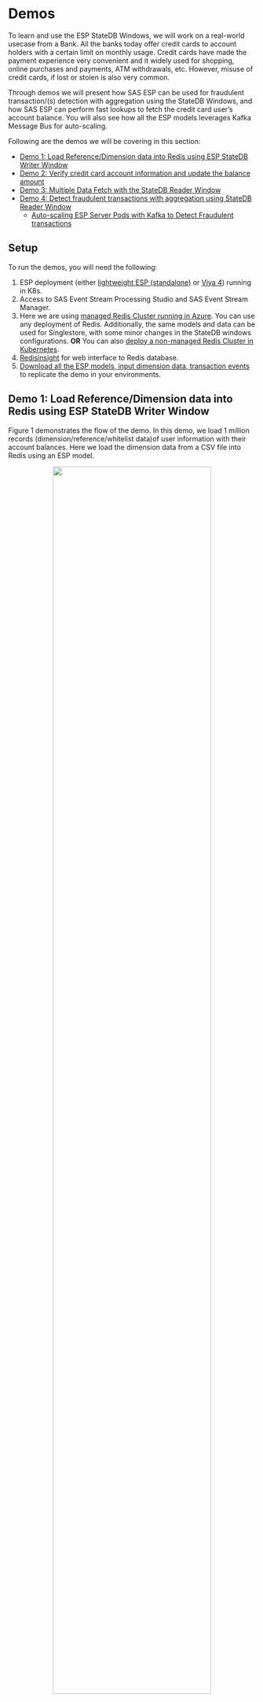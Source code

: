 # Demos

To learn and use the ESP StateDB Windows, we will work on a real-world usecase from a Bank. All the banks today offer credit cards to account holders with a certain limit on monthly usage. Credit cards have made the payment experience very convenient and it widely used for shopping, online purchases and payments, ATM withdrawals, etc. However, misuse of credit cards, if lost or stolen is also very common. 

Through demos we will present how SAS ESP can be used for fraudulent transaction/(s) detection with aggregation using the StateDB Windows, and how SAS ESP can perform fast lookups to fetch the credit card user’s account balance. You will also see how all the ESP models leverages Kafka Message Bus for auto-scaling. 

Following are the demos we will be covering in this section:

* [Demo 1: Load Reference/Dimension data into Redis using ESP StateDB Writer Window](#demo-1-load-referencedimension-data-into-redis-using-esp-statedb-writer-window)
* [Demo 2: Verify credit card account information and update the balance amount](#demo-2-verify-credit-card-account-information-and-update-the-balance-amount)
* [Demo 3: Multiple Data Fetch with the StateDB Reader Window](#demo-3-multiple-data-fetch-with-the-statedb-reader-window)
* [Demo 4: Detect fraudulent transactions with aggregation using StateDB Reader Window](#demo-4-detect-fraudulent-transactions-with-aggregation-using-statedb-reader-window)
  * [Auto-scaling ESP Server Pods with Kafka to Detect Fraudulent transactions](#auto-scaling-esp-server-pods-with-kafka-to-detect-fraudulent-transactions)

##  Setup
To run the demos, you will need the following:

1.	ESP deployment (either [lightweight ESP (standalone)](https://github.com/sassoftware/esp-kubernetes) or [Viya 4](https://github.com/sassoftware/viya4-deployment)) running in K8s.
2. Access to SAS Event Stream Processing Studio and SAS Event Stream Manager.
3.	Here we are using [managed Redis Cluster running in Azure](https://azure.microsoft.com/en-us/products/cache/#:~:text=Azure%20Cache%20for%20Redis%20is,benefits%20of%20a%20managed%20service.). You can use any deployment of Redis. Additionally, the same models and data can be used for Singlestore, with some minor changes in the StateDB windows configurations. **OR** You can also [deploy a non-managed Redis Cluster in Kubernetes](https://docs.redis.com/latest/kubernetes/deployment/quick-start/).  
4. [Redisinsight](https://redis.com/fr/redis-enterprise/redisinsight/) for web interface to Redis database.
4. [Download all the ESP models, input dimension data, transaction events](demos/demo_examples.zip) to replicate the demo in your environments.

## Demo 1: Load Reference/Dimension data into Redis using ESP StateDB Writer Window

Figure 1 demonstrates the flow of the demo. In this demo, we load 1 million records  (dimension/reference/whitelist data)of user information with their account balances. Here we load the dimension data from a CSV file into Redis using an ESP model. 

<p align="center">
 <img src="images/Demo1_LoadReferenceData.jpg" width="80%" height="80%"/>
    <br>
    <em>Figure 1. Demo to Load Reference/Dimension data into Redis using ESP StateDB Writer Window</em>
</p>

Reference data can be loaded to Redis using data sources, pipelines, or any other mechanism as well. However, in our case, we are using ESP to do that. 

Figure 2, shows the model where the source window gets the dimension data (records) from the CSV, and the StateDB writer window write them to the Redis.

<p align="center">
 <img src="images/Demo1_ESPModel.jpg" width="20%" height="20%"/>
    <br>
    <em>Figure 2. ESP XML Model to load reference/Dimension data into Redis</em>
</p>

Below is the configuration for the StateDB writer window. Change the values for the hostname and password with your Redis credentials.

```sh
        <window-statedb-writer name="StateDBWriter">
          <statedb type="redis" cluster="false" hostname=" dgespkuberedis" port="6379" password="JAhWt5FlCeEq”/>
          <write prefix="userbalance" del-dead-sec-keys="true">
            <output>
              <field-selection name="userid" db-name="userid"/>
              <field-selection name="startTimestamp" db-name="startTimestamp"/>
              <field-selection name="endTimestamp" db-name="endTimestamp"/>
              <field-selection name="balance" db-name="balance"/>
            </output>
          </write>
        </window-statedb-writer>
````
When the above model is executed, you will see the output like in the Figure 3. 

<p align="center">
 <img src="images/Demo1_ESPModelRun.jpg" width="80%" height="80%"/>
    <br>
    <em>Figure 3. ESP XML Model Execution in ESP Studio</em>
</p>

Figure 4 shows how the reference data records are then seen in Redis. In our test sample, all the users start at the same balance of $10000. 

<p align="center">
 <img src="images/Demo1_Redis.jpg" width="80%" height="80%"/>
    <br>
    <em>Figure 4. Reference data in Redis</em>
</p>

## Demo 2: Verify credit card account information and update the balance amount

In demo 2, credit card users make transactions and at every transaction, a new event is generated which must be processed in real-time. So when a user uses the card, it is checked if the transaction amount is possible or not. 

Figure 5 demonstrates the flow of this demo. The transaction events are sent to the ESP where the StateDB Reader window fetches the required information from the Redis.  In Redis, we verify if the balance is higher than the transaction amount and if it is true, a new transaction event is written in the Redis and the amount balance is updated. Additionally, if the balance is lower than the desired transaction amount, an alert message is sent to the credit card holder and the transaction is canceled. 

<p align="center">
 <img src="images/Demo2_VerifyandUpdateAmount.jpg" width="80%" height="80%"/>
    <br>
    <em>Figure 5. Demo 2 to Verify Credit Card Account Information and Update the Balance Amount</em>
</p>

Figure 6 presents the ESP model corresponding to this demo. Here, ESP receives a transaction event at the `source window`. Then, ESP will fetch the balance amount of this particular user which made the transaction using the `StateDB Reader window`. We will get user details, user ID, and the balance amount. If the balance is less than the transaction amount, it will give an alert message in the `compute window`. But if it is not, then two actions will happen. First, this new transaction will be added to the Redis and the current balance will be modified to reflect the new transaction. So basically, the transaction amount will be subtracted from the balance and written back to the Redis. 

<p align="center">
 <img src="images/Demo2_ESPModel.jpg" width="50%" height="50%"/>
    <br>
    <em>Figure 6. ESP XML Model to Verify Credit Card Account Information and Update the Balance Amount</em>
</p>

Now you can run the model using the historic transaction test data ` historicaltransaction100k.csv`. Figure 7 shows how the `newbalance` is created by subtracting the `amount` from the `balance`. It is important to note that we are first reading the record from the Redis and then modifying it. Not only that, two separate write operations are happening in parallel, i.e., writing the new transaction to Redis and writing the newly computed balance.

<p align="center">
 <img src="images/Demo2_ESPModelRun.jpg" width="80%" height="80%"/>
    <br>
    <em>Figure 7. ESP XML Model Execution in ESP Studio</em>
</p>

**NOTE:** The time difference between the two transactions from the same user must be greater than 1 millisecond. This is usually the case in general as no user makes two transactions within a period of 1 millisecond. If that happens, then the read before write (second transaction) operation can give inconsistent results. We encounter this because ESP is processing way faster than the Redis (read and write to Redis). However, this is an edge case and never happens in real-world scenarios.

## Demo 3: Multiple Data Fetch with the StateDB Reader Window

In this demo, we will demonstrate fetching all the matching transactions for a credit card user and count the number of transactions above $1000. Figure 8 presents the simple flow of this demo. If the number of transactions above $1000 is greater than or equal to 2 (including the historic transactions in Redis and the current transaction), an alert will be generated. It is not a simple aggregation as we need to filter out the transactions based on a condition, i.e., `#Tx > $1000`. So, here we need to perform multiple fetches for each of the incoming events with filtering to get only those transactions that fulfill the condition (including the current transaction).

**NOTE:** In the demo, we will not implement the alert part.

<p align="center">
 <img src="images/Demo3_MultipleFetchBeforeWrite.jpg" width="80%" height="80%"/>
    <br>
    <em>Figure 8. Demo to Demonstrate Multiple Data Fetch with the StateDB Reader Window</em>
</p>

Figure 9, shows the ESP XML model flow of this demo. We get the transaction events in the `Source Window`. In the `StateDB Reader Window` we fetch all the records of the current user. This is where we perform multiple fetches from Redis. `Filter Window` then filters out all the transactions above $1000. Note that we are using a stateful model with an `Aggregate Window` which counts the number of transaction events above $1000 followed by another  `Filter Window` that counts these transactions and if the number of transactions exceeds or equals 2, an alert is generated. 

<p align="center">
 <img src="images/Demo3_ESPModel.jpg" width="20%" height="20%"/>
    <br>
    <em>Figure 9. ESP XML Model for Multiple Data Fetch with the StateDB Reader Window</em>
</p>

Figure 10, shows all the input transactions. To keep it simple and to understand the functionality of the demo, we are sending two transaction events generated by `userid_20` and `userid_21`. 

<p align="center">
 <img src="images/Demo3_sourceWindowInputs.jpg" width="80%" height="80%"/>
    <br>
    <em>Figure 10. Input Events to Source Window in the ESP Model</em>
</p>

In Figure 11, we see the fetched events for the `useri_20`. These are all `insert` events. 

<p align="center">
 <img src="images/Demo3_inserts.jpg" width="80%" height="80%"/>
    <br>
    <em>Figure 11. Fetched "insert" events in ESP StateDB Reader Window</em>
</p>

However, we also see corresponding `delete` events for those `insert` events in Figure 12. These delete events are generated in the `StateDB Reader Window` via the property **generate-deletes="true"**. 
This is required to delete the temporary state created by the model in the internal memory of the ESP server pod. Here we use internal memory as a transient storage to keep the matching records during the processing of that event. Once the event is processed, the matching records from the internal memory are deleted. Do not confuse this `generate-deletes` property with Time-To-Die (TTD) in Redis. They are different.

<p align="center">
 <img src="images/Demo3_deletes.jpg" width="80%" height="80%"/>
    <br>
    <em>Figure 12. Fetched "delete" events in ESP StateDB Reader Window</em>
</p>

Figure 13, `Filter Window` shows the final results with the count of transactions higher than $1000. 

<p align="center">
 <img src="images/Demo3_filterResults.jpg" width="80%" height="80%"/>
    <br>
    <em>Figure 13. Final results in the Filter Window</em>
</p>

## Demo 4: Detect fraudulent transactions with aggregation using StateDB Reader Window

In this demo, we demonstrate the detection of fraudulent transactions based on the average aggregation of the transactions. Figure 14 presents a Credit Card (CC) holder doing several transactions over a period. Now, maliciously, a person obtains the credit card information of the CC holder. He/She performs a transaction of a large amount which is much higher than the average amount of transactions done by the CC holder. In this case, a bank would suspect this transaction to be a fraudulent one and would want to inform the CC holder about it by an alert SMS. 
Many banks now send such alert messages that if this transaction is not by you, please report the bank. 

Here, the average of transactions can be computed over a month, months, or even a year. And this is the retention policy for the transactions stored in Redis. 

<p align="center">
 <img src="images/Demo4_SimpleAggregation.jpg" width="80%" height="80%"/>
    <br>
    <em>Figure 14. Demo to demonstrate Detection of fraudulent transactions with aggregation using StateDB Reader Window</em>
</p>

Figure 15 shows the model which receives the transaction events in the `Source Window`. In the `StateDB Reader Window`, it fetches all the records of the user (user is obtained from the current transaction event) and calculates the average amount of all the transactions done in a given period. The `Filter Window` filters out the events where the new transaction amount is greater than the average amount of the previous historic transactions. `Compute Window` shows the alert message with the amount of high value. 

<p align="center">
 <img src="images/Demo4_ESPModel.jpg" width="20%" height="20%"/>
    <br>
    <em>Figure 15. ESP XML Model for Simple Aggregation</em>
</p>

Figure 16 shows the results of the `StateDB Reader Window` which displays the `avgamount` of the previous historic transactions along with the `amount` of the new *malicious* transaction amount for that user to compare with. 

<p align="center">
 <img src="images/Demo4_StateDBReaderOutput.jpg" width="90%" height="90%"/>
    <br>
    <em>Figure 16. Results of StateDB Reader Window</em>
</p>

In below Figure 17, the `Filter Window` shows all the results where the *malicious* transaction amount exceeds the average amount (of all the transactions) for that user. 

<p align="center">
 <img src="images/Demo4_FilterOutput.jpg" width="90%" height="90%"/>
    <br>
    <em>Figure 17. Results of Filter Window</em>
</p>

Finally, Figure 18 displays the result from the `Compute Window` which shows the alert message for all the transactions where the amount was higher than the average amount.

<p align="center">
 <img src="images/Demo4_ComputeOutput.jpg" width="90%" height="90%"/>
    <br>
    <em>Figure 18. Results of Compute Window</em>
</p>

### Auto-scaling ESP Server Pods with Kafka to Detect Fraudulent transactions

In this demo, we will extend the ESP XML model from Demo 4 to auto-scale to handle the increasing incoming events. We will use Kafka to stream the incoming events to the `ESP Source Window` in the model. You can use any deployment of Kafka, be it [managed Kafka by Confluent]( https://www.confluent.io/confluent-cloud/?utm_medium=sem&utm_source=google&utm_campaign=ch.sem_br.nonbrand_tp.prs_tgt.kafka_mt.xct_rgn.emea_lng.eng_dv.all_con.kafka-azure&utm_term=apache%20kafka%20azure&creative=&device=c&placement=&gclid=CjwKCAiAv9ucBhBXEiwA6N8nYO2EqHMGF5Wt_1pJp5MkznVtxDVdu0jv_QQRZ-ZTjYxMLaH6VV8YRRoC0_gQAvD_BwE) or [non-managed Kafka from Strimzi in Kubernetes]( https://strimzi.io/). 

In the `Source Window`, we have configured the Kafka connector as shown below. It reads the input events from the input topic `intopic` which is streamed with the incoming events. We create 10 partitions in the `intopic`.

**NOTE** We do not define any partition number so that auto-scaling ESP server pods can read from any partition selected by Kafka to its consumers in the same consumer group after rebalancing every time an ESP server pod joins. 

```sh
<window-source index="pi_EMPTY" name="Source">
          <schema>
            <fields>
              <field name="id" type="double" key="true"/>
              <field name="userid" type="string" key="true"/>
              <field name="timestamp" type="stamp" key="true"/>
              <field name="amount" type="double"/>
            </fields>
          </schema>
          <connectors>
            <connector class="kafka" name="New_Connector_1">
              <properties>
                <property name="type"><![CDATA[pub]]></property>
                <property name="kafkahostport"><![CDATA[10.0.29.73:9092]]></property>
                <property name="kafkatopic"><![CDATA[intopic]]></property>
                <property name="kafkaconsumergroupid"><![CDATA[group0]]></property>
                <property name="urlhostport"><![CDATA[unused:33333]]></property>
                <property name="kafkatype"><![CDATA[csv]]></property>
                <property name="dateformat"><![CDATA[%Y-%m-%d %H:%M:%S]]></property>
                <property name="kafkaglobalconfig"><![CDATA[auto.commit.interval.ms=3000]]></property>
              </properties>
            </connector>
          </connectors>
        </window-source>
````

Figure 18 demonstrates the high-level architecture of the auto-scaling ESP server pods with Kafka to detect fraudulent transactions. 

For this demo, we have 1 million user information with a starting balance in the Redis. We have used another ESP model to stream user transactions to Kafka input topic `intopic`. 

<figure align="center">
  <img src="demos/images/Demo4_ScalableSimpleAggregation.jpg" width="80%" height="80%">
  <figcaption><i>Figure 18. High-level Architecture of Auto-scaling ESP Server Pods with Kafka to Detect Fraudulent transactions</i></figcaption>
</figure>
 
We run both the models,`Scalable_AggregationTransaction_Redis.xml` and `inputtransactions.xml` from SAS Event Stream Manager.  

Figure 19 shows how we load and start the `Scalable_AggregationTransaction_Redis.xml` model. 

<figure align="center">
  <img src="demos/images/Demo4_LoadProjectinESM.jpg" width="40%" height="40%">
  <figcaption><i>Figure 19. Load Scalable Model Scalable_AggregationTransaction_Redis.xml in SAS ESM</i></figcaption>
</figure>

We also provide the deployment settings in the SAS ESM. We configure CPU, memory, and number of min and max replicas for scaling. Figure 20, demonstrates how to provide these settings. 

<figure align="center">
  <img src="demos/images/Demo4_DeploymentSettingsESM.jpg" width="40%" height="40%">
  <figcaption><i>Figure 20. Deployment Settings for Model Scalable_AggregationTransaction_Redis.xml in SAS ESM</i></figcaption>
</figure>

Once we start the model, you can see and review it as shown in Figure 21. 

<figure align="center">
  <img src="demos/images/Demo4_ScalableModelStarts.jpg" width="80%" height="80%">
  <figcaption><i>Figure 21. Model Scalable_AggregationTransaction_Redis.xml Starts in SAS ESM</i></figcaption>
</figure>

Now, we can start streaming the incoming events to Kafka `intopic` so that the scalable model can start processing the events. Figure 22, shows how we load and configure the `inputtransactions.xml` model. Note this model does not scale. 

<figure align="center">
  <img src="demos/images/Demo4_LoadWriteTransAndPropESM.jpg">
  <figcaption><i>Figure 22. Load and Configure inputtransactions.xml model in SAS ESM</i></figcaption>
</figure>

Once, the user transaction events start to flow in the Kafka, then with time, the scalable model starts to scale to handle the increasing load as shown in Figure 23. 

<figure align="center">
  <img src="demos/images/Demo4_scalingServers.jpg" width="80%" height="80%">
  <figcaption><i>Figure 23. Scalable Model in ESM</i></figcaption>
</figure>



